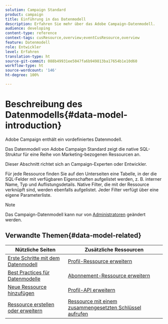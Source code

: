 ```yaml
---
solution: Campaign Standard
product: campaign
title: Einführung in das Datenmodell
description: Erfahren Sie mehr über das Adobe Campaign-Datenmodell.
audience: developing
content-type: reference
context-tags: cusResource,overview;eventCusResource,overview
feature: Datenmodell
role: Entwickler
level: Erfahren
translation-type: ht
source-git-commit: 088b49931ee5047fa6b949813ba17654b1e10d60
workflow-type: ht
source-wordcount: '146'
ht-degree: 100%

---
```



# Beschreibung des Datenmodells{#data-model-introduction}

Adobe Campaign enthält ein vordefiniertes Datenmodell.

Das Datenmodell von Adobe Campaign Standard zeigt die native SQL-Struktur für eine Reihe von Marketing-bezogenen Ressourcen an.

Dieser Abschnitt richtet sich an Campaign-Experten oder Entwickler.

Für jede Ressource finden Sie auf den Unterseiten eine Tabelle, in der die SQL-Felder mit verfügbaren Eigenschaften aufgelistet werden, z. B. interner Name, Typ und Auflistungsdetails. Native Filter, die mit der Ressource verknüpft sind, werden ebenfalls aufgelistet. Jeder Filter verfügt über eine eigene Parameterliste.

>[!NOTE]
>Das Campaign-Datenmodell kann nur von [Administratoren](../../administration/using/users-management.md#functional-administrators) geändert werden.

## Verwandte Themen{#data-model-related}

| Nützliche Seiten | Zusätzliche Ressourcen |
|---|---|
| [Erste Schritte mit dem Datenmodell](data-model-concepts.md) | [Profil-Ressource erweitern ](extending-the-profile-resource-with-a-new-field.md) |
| [Best Practices für Datenmodelle](data-model-best-practices.md) | [Abonnement-Ressource erweitern](extending-the-subscriptions-to-an-application-resource.md) |
| [Neue Ressource hinzufügen](key-steps-to-add-a-resource.md) | [Profil-API erweitern](about-extending-the-api.md) |
| [Ressource erstellen oder erweitern](creating-or-extending-the-resource.md) | [Ressource mit einem zusammengesetzten Schlüssel aufrufen](uc-calling-resource-id-key.md) |
